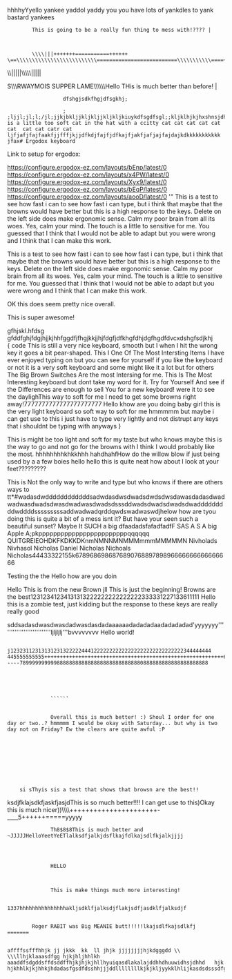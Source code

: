 hhhhyYyello yankee yaddol yaddy you you have lots of yankdles to yank bastard yankees
            

            This is going to be a really fun thing to mess with!???? | 



            \\\\|||+++++++===========++++++                      \==\\\\\\\\\\\\\\\\\\\\\\\\\\==========================\\\\\\\\\\\====+++===\\

\\\\|||||\\\\\\\\\\|||||

S\\\\\\RWAYMOIS SUPPER LAME\\\\\\\\\\\Hello THis is much better than before! | 
                      
                      
                      
                      dfshgjsdkfhgjdfsgkhj;
                       
                      ;
    ;ljjl;jl;l;/jl;jjkjbkljjkljkljjkljkljkiuykdfsgdfsgl;;kljklhjkjhxshnsjdhfkjdshsdjkhfdksjsdhkjfsdjhfdsjhkdsfhjdsfkfdhsjkTHis is a little too soft cat in the hat with a ccitty cat cat cat cat cat cat  cat cat catr cat ljfjafjfajfaakfjjfffjkjjdfkdjfajfjdfkajfjakfjafjajfajdajkdkkkkkkkkkkk  jfax# Ergodox keyboard

Link to setup for ergodox:

https://configure.ergodox-ez.com/layouts/bEnp/latest/0
https://configure.ergodox-ez.com/layouts/x4PW/latest/0
https://configure.ergodox-ez.com/layouts/Xyx9/latest/0
https://configure.ergodox-ez.com/layouts/bEqP/latest/0
https://configure.ergodox-ez.com/layouts/aooD/latest/0
'"
This is a test to see how fast i can to see how fast i can type, but i think that maybe that the browns would have better but this is a high response to the keys. Delete on the left side does make ergonomic sense. 
Calm my poor brain from all its woes. Yes, calm your mind. The touch is a little to sensitive for me. You guessed that I think that I would not be able to adapt but you were wrong and I think that I can make this work.

This is a test to see how fast i can to see how fast i can type, but i think that maybe that the browns would have better but this is a high response to the keys. Delete on the left side does make ergonomic sense. 
Calm my poor brain from all its woes. Yes, calm your mind. The touch is a little to sensitive for me. You guessed that I think that I would not be able to adapt but you were wrong and I think that I can make this work.


OK this does seem pretty nice overall. 

This is super awesome!

gfhjskl.hfdsg       
gfddfghjfdgjhjjkjhhfggdfjfhgjkkjjhjfdgfjdfkhgfdhjdgfhgdfdvcxdshgfsdjkhj         
{
    code
    This is still a very nice keyboard, smooth but I when I hit the wrong key 
    it goes a bit pear-shaped.
    This I One Of The Most Intersting Items I have ever enjoyed typing on but you can see for yourself if you like the keyboard or not it is a very soft keyboard and some might like it a lot but for others The Big Brown Switches Are the most Intersing for me. This Is The Most Interesting keyboard but dont take my word for it. Try for Yourself And see if the Differences are enough to sell You for a new keyboard! were it to see the daylighThis way to soft for me I need to get some browns right away!7777777777777777777777 Hello khow are you doing baby girl this is the very light keyboard so soft way to soft for me hmmmmm but maybe i can get use to this i just have to type very lightly and not distrupt any keys that i shouldnt be typing with anyways
}

This is might be too light and soft for my taste but who knows maybe this is the way to go and not go for the browns with I think I would probably like the most. hhhhhhhhkhkkhhh                hahdhahfHow do the willow blow if just being used by a a few boies hello hello this is quite neat how about I look at your feet?????????

This is Not the only way to write and type but who knows if there are others ways to tt*#wadasdwddddddddddddsadwdasdwsdwadsdwdsdwsdawasdadasdwadwadwasdwadsdwasdwadwasdwadsdsssddwadsdwadsdwadsdwadddddddddwddddsssssssssaddwadwadqrddqwdswadwaswdjhelow how are tyou doing this is quite a bit of a mess isnt it? But have your seen such a beautiful sunset? Maybe It SUCH a big dfaadadsfafadfadfF SAS A S A big Apple A;pkppppppppppppppppppppppppqqqqqq QUITGREIEOHDKFKDKKDKnmNMNNMNMMMmmmMMMMMN Nivholads Nivhasol Nicholas Daniel Nicholas Nichoals Nicholas44433322155k678968698687689076889789896666666666666666


Testing the the Hello how are you doin


Hello This is from the new Brown jll This is just the beginning! Browns are the best12312341234131313222222222222222333331227133611111
Hello this is a zombie test, just kidding but the response to these keys are really really good 



sddsadasdwasdwasdadwasdasdadaaaaaadadadadaadadadadad'yyyyyyy'''''''''''''''''''''''''''ljljljlj'''bvvvvvvvv Hello world!
 

                  j12323112313131231322222444122222222222222222222222222222344444444         445555555555++++++++++++++++++++++++++++++++++++++++++++++++++++++++++66666++++++++543wwwwwsssssssssssssssssss222222222+++++j-----7899999999998888888888888888888888888880888888888888888888888
                  
                  
                  
                  
                  
                  ``````
                  
                  
                  Overall this is much better! :) Shoul I order for one day or two..? hmmmmm I would be okay with Saturday... but why is two day not on Friday? Ew the clears are quite awful :P
                  
                  
                  
                  
                  
                  
                  
                  
                  
        si sThyis sis a test that shows that browsn are the best!!

  ksdjfklajsdkfjaskfjasjdThis is so much better!!!! I can get use to this)Okay this is much nicer))\\\\\\\\\++++++++++++++++++++++-____5++++++=====yyyyy                

                  
                  
                  
                  
                  
                  
                  
                  
                  
                  
                  
                  
                  
                  
                  
                  Th8$8$8This is much better and ~JJJJJHelloYeetYeETlalksdfjalkjdsflkajfdlkajsdlfkjalkjjjj
                  
                  
                  
                  
                  HELLO



                  This is make things much more interesting!

                  1337hhhhhhhhhhhhhhhakljsdklfjalksdjflakjsdfjasdklfjalksdjf
            

            Roger RABIT was Big MEANIE butt!!!!!lkajsdlfkajsdlkfj                                                                                                  =======


    affffssfffhhjk jj jkkk  kk  ll jhjk jjjjjjjjhjkdgggdd \\  \\\llhjklaaasdfgg hjkjhljhhlkh aaaddfsdgddsffdsddffhjkjhjkjhllhyuiqasdlakalajddhhdhuuwidhsjdhhd   hjk hjkhhlkjkjhhkjhdadasfgsdfdsshhjjjddllllllllkjkjkljyykklhlijkasdsdsssdfgfgfdfgfrdfgdddsdsdssddertwwccsadggffgjhadfdfcdgtgdtgbddgddsdfdss
